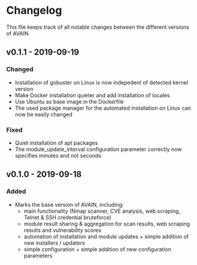 # Changelog
This file keeps track of all notable changes between the different versions of AVAIN.

## v0.1.1 - 2019-09-19
### Changed
- Installation of gobuster on Linux is now indepedent of detected kernel version
- Make Docker installation quieter and add installation of locales
- Use Ubuntu as base image in the Dockerfile
- The used package manager for the automated installation on Linux can now be easily changed
### Fixed
- Quiet installation of apt packages
- The module_update_interval configuration parameter correctly now specifies minutes and not seconds

## v0.1.0 - 2019-09-18
### Added
- Marks the base version of AVAIN, including:
    - main functionality (Nmap scanner, CVE analysis, web scraping, Telnet &amp; SSH credential bruteforce)
    - module result sharing &amp; aggregation for scan results, web scraping results and vulnerability scores
    - automation of installation and module updates + simple addition of new installers / updaters
    - simple configuration + simple addition of new configuration parameters
